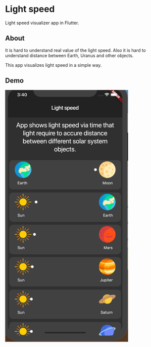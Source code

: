 # Light speed

Light speed visualizer app in Flutter.

## About

It is hard to understand real value of the light speed.
Also it is hard to understand distance between Earth, Uranus and other objects.

This app visualizes light speed in a simple way.

## Demo

![Demo example](https://github.com/achernoprudov/light_speed/blob/master/demo/demo.gif)

